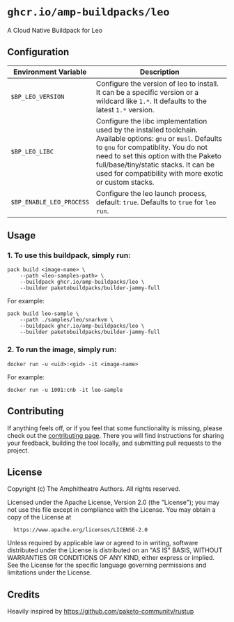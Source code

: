 # `ghcr.io/amp-buildpacks/leo`

A Cloud Native Buildpack for Leo

## Configuration

| Environment Variable      | Description                                                                                                                                                                                                                                                                                       |
| ------------------------- | ------------------------------------------------------------------------------------------------------------------------------------------------------------------------------------------------------------------------------------------------------------------------------------------------- |
| `$BP_LEO_VERSION` | Configure the version of leo to install. It can be a specific version or a wildcard like `1.*`. It defaults to the latest `1.*` version.                                                                                                                                                  |
| `$BP_LEO_LIBC`    | Configure the libc implementation used by the installed toolchain. Available options: `gnu` or `musl`. Defaults to `gnu` for compatiblity. You do not need to set this option with the Paketo full/base/tiny/static stacks. It can be used for compatibility with more exotic or custom stacks.   |
| `$BP_ENABLE_LEO_PROCESS`    | Configure the leo launch process, default: `true`. Defaults to `true` for `leo run`.   |

## Usage

### 1. To use this buildpack, simply run:

```shell
pack build <image-name> \
    --path <leo-samples-path> \
    --buildpack ghcr.io/amp-buildpacks/leo \
    --builder paketobuildpacks/builder-jammy-full
```

For example:

```shell
pack build leo-sample \
    --path ./samples/leo/snarkvm \
    --buildpack ghcr.io/amp-buildpacks/leo \
    --builder paketobuildpacks/builder-jammy-full
```

### 2. To run the image, simply run:

```shell
docker run -u <uid>:<gid> -it <image-name>
```

For example:

```shell
docker run -u 1001:cnb -it leo-sample
```

## Contributing

If anything feels off, or if you feel that some functionality is missing, please
check out the [contributing
page](https://docs.amphitheatre.app/contributing/). There you will find
instructions for sharing your feedback, building the tool locally, and
submitting pull requests to the project.

## License

Copyright (c) The Amphitheatre Authors. All rights reserved.

Licensed under the Apache License, Version 2.0 (the "License");
you may not use this file except in compliance with the License.
You may obtain a copy of the License at

      https://www.apache.org/licenses/LICENSE-2.0

Unless required by applicable law or agreed to in writing, software
distributed under the License is distributed on an "AS IS" BASIS,
WITHOUT WARRANTIES OR CONDITIONS OF ANY KIND, either express or implied.
See the License for the specific language governing permissions and
limitations under the License.

## Credits

Heavily inspired by https://github.com/paketo-community/rustup
